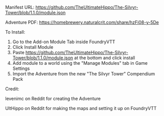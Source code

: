 Manifest URL: https://github.com/TheUltimateHippo/The-Silvyr-Tower/blob/1.1.0/module.json

Adventure PDF: https://homebrewery.naturalcrit.com/share/hzFi08-y-5De

To Install:
1. Go to the Add-on Module Tab inside FoundryVTT
2. Click Install Module
3. Paste https://github.com/TheUltimateHippo/The-Silvyr-Tower/blob/1.1.0/module.json at the bottom and click install
4. Add module to a world using the "Manage Modules" tab in Game Settings
5. Import the Adventure from the new "The Silvyr Tower" Compendium Pack

Credit:

levenimc on Reddit for creating the Adventure

UltHippo on Reddit for making the maps and setting it up on FoundryVTT
